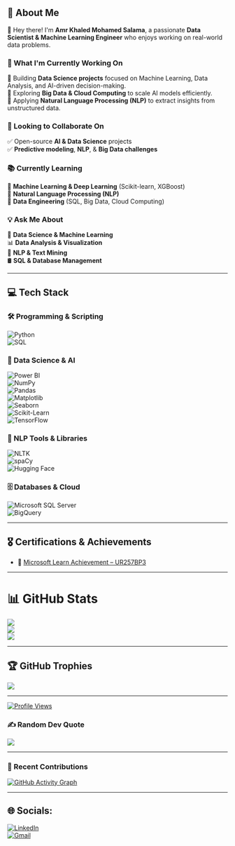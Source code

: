 ## 🌟 About Me  
👋 Hey there! I'm **Amr Khaled Mohamed Salama**, a passionate **Data Scientist & Machine Learning Engineer** who enjoys working on real-world data problems.  

### 🚀 What I'm Currently Working On  
🔹 Building **Data Science projects** focused on Machine Learning, Data Analysis, and AI-driven decision-making.  
🔹 Exploring **Big Data & Cloud Computing** to scale AI models efficiently.  
🔹 Applying **Natural Language Processing (NLP)** to extract insights from unstructured data.  

### 🤝 Looking to Collaborate On  
✅ Open-source **AI & Data Science** projects  
✅ **Predictive modeling**, **NLP**, & **Big Data challenges**  

### 📚 Currently Learning  
🔹 **Machine Learning & Deep Learning** (Scikit-learn, XGBoost)  
🔹 **Natural Language Processing (NLP)**  
🔹 **Data Engineering** (SQL, Big Data, Cloud Computing)  

### 💡 Ask Me About  
🎯 **Data Science & Machine Learning**  
📊 **Data Analysis & Visualization**  
🧠 **NLP & Text Mining**  
🛢️ **SQL & Database Management**  

---

## 💻 Tech Stack  

### 🛠 Programming & Scripting  
![Python](https://img.shields.io/badge/python-3670A0?style=for-the-badge&logo=python&logoColor=ffdd54)  
![SQL](https://img.shields.io/badge/SQL-%23CC2927.svg?style=for-the-badge&logo=Microsoft%20SQL%20Server&logoColor=white)  

### 🔬 Data Science & AI  
![Power BI](https://img.shields.io/badge/Power%20BI-F2C811?style=for-the-badge&logo=power%20bi&logoColor=black)  
![NumPy](https://img.shields.io/badge/numpy-%23013243.svg?style=for-the-badge&logo=numpy&logoColor=white)  
![Pandas](https://img.shields.io/badge/pandas-%23150458.svg?style=for-the-badge&logo=pandas&logoColor=white)  
![Matplotlib](https://img.shields.io/badge/Matplotlib-%23ee6c4d.svg?style=for-the-badge&logo=matplotlib&logoColor=white)  
![Seaborn](https://img.shields.io/badge/Seaborn-%231572B6.svg?style=for-the-badge&logo=seaborn&logoColor=white)  
![Scikit-Learn](https://img.shields.io/badge/scikit--learn-F7931E.svg?style=for-the-badge&logo=scikit-learn&logoColor=white)  
![TensorFlow](https://img.shields.io/badge/TensorFlow-FF6F00?style=for-the-badge&logo=TensorFlow&logoColor=white)  

### 🧠 NLP Tools & Libraries  
![NLTK](https://img.shields.io/badge/NLTK-009688?style=for-the-badge&logo=nltk&logoColor=white)  
![spaCy](https://img.shields.io/badge/spaCy-4A154B?style=for-the-badge&logo=python&logoColor=white)  
![Hugging Face](https://img.shields.io/badge/HuggingFace-FFBB00?style=for-the-badge&logo=huggingface&logoColor=black)  

### 🗄️ Databases & Cloud  
![Microsoft SQL Server](https://img.shields.io/badge/Microsoft%20SQL%20Server-CC2927?style=for-the-badge&logo=microsoft%20sql%20server&logoColor=white)  
![BigQuery](https://img.shields.io/badge/BigQuery-4285F4?style=for-the-badge&logo=googlecloud&logoColor=white)  

---

## 🎖️ Certifications & Achievements  
- 🏅 [Microsoft Learn Achievement – UR257BP3](https://learn.microsoft.com/api/achievements/share/ar-sa/Amrkhaledsalama-6183/UR257BP3?sharingId=EA27E439C425B4F8)

---

# 📊 GitHub Stats  
![](https://github-readme-stats.vercel.app/api?username=amr220h&theme=dark&hide_border=false&include_all_commits=true&count_private=true)  
![](https://github-readme-streak-stats.herokuapp.com/?user=amr220h&theme=dark&hide_border=false)  
![](https://github-readme-stats.vercel.app/api/top-langs/?username=amr220h&theme=dark&hide_border=false&include_all_commits=true&count_private=true&layout=compact)  

---

## 🏆 GitHub Trophies  
![](https://github-profile-trophy.vercel.app/?username=amr220h&theme=onedark&no-frame=false&no-bg=false&margin-w=4)

---

[![Profile Views](https://visitcount.itsvg.in/api?id=amr220h&icon=0&color=3)](https://visitcount.itsvg.in)

### ✍️ Random Dev Quote  
![](https://quotes-github-readme.vercel.app/api?type=horizontal&theme=radical)  

---

### 📅 Recent Contributions
[![GitHub Activity Graph](https://github-readme-activity-graph.vercel.app/graph?username=amr220h&theme=github-dark&area=true&hide_border=true)](https://github.com/amr220h)

---

## 🌐 Socials:
[![LinkedIn](https://img.shields.io/badge/LinkedIn-%230077B5.svg?logo=linkedin&logoColor=white)](https://linkedin.com/in/amr-khaled-salama-176510325)  
[![Gmail](https://img.shields.io/badge/Gmail-D14836?logo=gmail&logoColor=white)](mailto:amrkhaledsalama98@gmail.com)  
